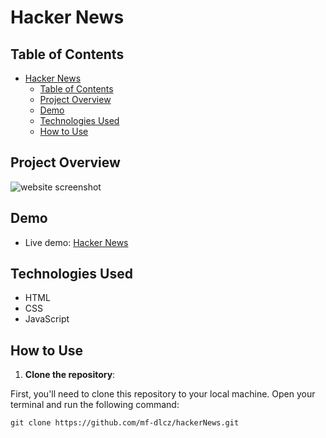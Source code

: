 # Hacker News

## Table of Contents

- [Hacker News](#Hacker-News)
  - [Table of Contents](#table-of-contents)
  - [Project Overview](#project-overview)
  - [Demo](#demo)
  - [Technologies Used](#technologies-used)
  - [How to Use](#how-to-use)

## Project Overview



![website screenshot]()

## Demo

- Live demo: [Hacker News]()

## Technologies Used
  * HTML
  * CSS
  * JavaScript


## How to Use

1. **Clone the repository**:

First, you'll need to clone this repository to your local machine. Open your terminal and run the following command:

```git
git clone https://github.com/mf-dlcz/hackerNews.git
```
